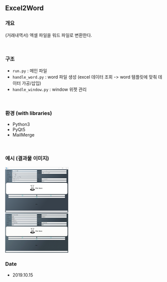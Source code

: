 ## Excel2Word

### 개요
(거래내역서) 엑셀 파일을 워드 파일로 변환한다.

<br>

### 구조
- `run.py` : 메인 파일
- `handle_word.py` : word 파일 생성 (excel 데이터 조회 -> word 템플릿에 맞춰 데이터 가공/삽입)
- `handle_window.py` : window 위젯 관리

<br>

### 환경 (with libraries)
- Python3
- PyQt5
- MailMerge

<br>

### 예시 (결과물 이미지)

<img src="./image/example01.png" width="40%" height="40%">

<br>

<img src="./image/example02.gif" width="40%" height="40%">


<br>

### Date
- 2019.10.15

<br><br>
